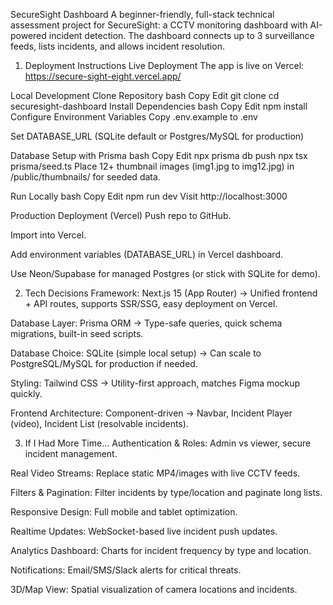SecureSight Dashboard
A beginner-friendly, full-stack technical assessment project for SecureSight: a CCTV monitoring dashboard with AI-powered incident detection.
The dashboard connects up to 3 surveillance feeds, lists incidents, and allows incident resolution.

1. Deployment Instructions
Live Deployment
The app is live on Vercel:
https://secure-sight-eight.vercel.app/

Local Development
Clone Repository
bash
Copy
Edit
git clone <repo-url>
cd securesight-dashboard
Install Dependencies
bash
Copy
Edit
npm install
Configure Environment Variables
Copy .env.example to .env

Set DATABASE_URL (SQLite default or Postgres/MySQL for production)

Database Setup with Prisma
bash
Copy
Edit
npx prisma db push
npx tsx prisma/seed.ts
Place 12+ thumbnail images (img1.jpg to img12.jpg) in /public/thumbnails/ for seeded data.

Run Locally
bash
Copy
Edit
npm run dev
Visit http://localhost:3000

Production Deployment (Vercel)
Push repo to GitHub.

Import into Vercel.

Add environment variables (DATABASE_URL) in Vercel dashboard.

Use Neon/Supabase for managed Postgres (or stick with SQLite for demo).

2. Tech Decisions
Framework: Next.js 15 (App Router)
→ Unified frontend + API routes, supports SSR/SSG, easy deployment on Vercel.

Database Layer: Prisma ORM
→ Type-safe queries, quick schema migrations, built-in seed scripts.

Database Choice: SQLite (simple local setup)
→ Can scale to PostgreSQL/MySQL for production if needed.

Styling: Tailwind CSS
→ Utility-first approach, matches Figma mockup quickly.

Frontend Architecture: Component-driven
→ Navbar, Incident Player (video), Incident List (resolvable incidents).

3. If I Had More Time…
Authentication & Roles: Admin vs viewer, secure incident management.

Real Video Streams: Replace static MP4/images with live CCTV feeds.

Filters & Pagination: Filter incidents by type/location and paginate long lists.

Responsive Design: Full mobile and tablet optimization.

Realtime Updates: WebSocket-based live incident push updates.

Analytics Dashboard: Charts for incident frequency by type and location.

Notifications: Email/SMS/Slack alerts for critical threats.

3D/Map View: Spatial visualization of camera locations and incidents.
